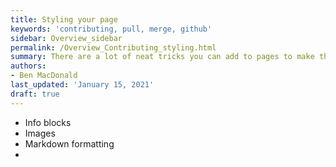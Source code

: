 ```yaml
---
title: Styling your page
keywords: 'contributing, pull, merge, github'
sidebar: Overview_sidebar
permalink: /Overview_Contributing_styling.html
summary: There are a lot of neat tricks you can add to pages to make them show information differently. This article goes over the most common uses.
authors:
- Ben MacDonald
last_updated: 'January 15, 2021'
draft: true
---
```



- Info blocks
- Images
- Markdown formatting
-
